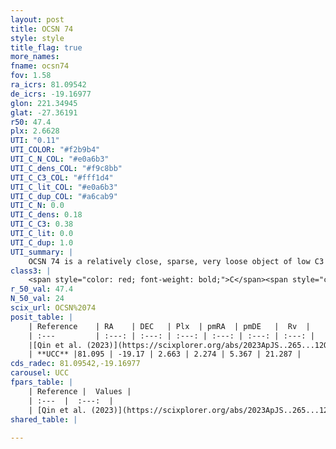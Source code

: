 ```yaml
---
layout: post
title: OCSN 74
style: style
title_flag: true
more_names: 
fname: ocsn74
fov: 1.58
ra_icrs: 81.09542
de_icrs: -19.16977
glon: 221.34945
glat: -27.36191
r50: 47.4
plx: 2.6628
UTI: "0.11"
UTI_COLOR: "#f2b9b4"
UTI_C_N_COL: "#e0a6b3"
UTI_C_dens_COL: "#f9c8bb"
UTI_C_C3_COL: "#fff1d4"
UTI_C_lit_COL: "#e0a6b3"
UTI_C_dup_COL: "#a6cab9"
UTI_C_N: 0.0
UTI_C_dens: 0.18
UTI_C_C3: 0.38
UTI_C_lit: 0.0
UTI_C_dup: 1.0
UTI_summary: |
    OCSN 74 is a relatively close, sparse, very loose object of low C3 quality. It was recently reported in the literature.<br><br><span style="color: #99180f; font-weight: bold;">Warning: </span>contains less than 25 stars with <i>P>0.5</i> estimated.
class3: |
    <span style="color: red; font-weight: bold;">C</span><span style="color: #FFC300; font-weight: bold;">B</span>
r_50_val: 47.4
N_50_val: 24
scix_url: OCSN%2074
posit_table: |
    | Reference    | RA    | DEC   | Plx  | pmRA  | pmDE   |  Rv  |
    | :---         | :---: | :---: | :---: | :---: | :---: | :---: |
    |[Qin et al. (2023)](https://scixplorer.org/abs/2023ApJS..265...12Q) | 81.19 | -18.72 | 2.58 | 1.78 | 5.52 | 20.14 |
    | **UCC** |81.095 | -19.17 | 2.663 | 2.274 | 5.367 | 21.287 | 
cds_radec: 81.09542,-19.16977
carousel: UCC
fpars_table: |
    | Reference |  Values |
    | :---  |  :---:  |
    | [Qin et al. (2023)](https://scixplorer.org/abs/2023ApJS..265...12Q) | `E(B-V)=0.01, m-M=7.9, logt=7.9` |
shared_table: |
    
---
```

